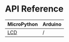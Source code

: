 # API Reference

| MicroPython | Arduino |
|:------------|:--------|
|[LCD](en/api_reference/micropython/api_lcd) | / |

<!-- ## [LCD](en/api_reference/micropython/api_lcd) -->
<!-- ## [Peripherals](en/api_reference/peripherals/api_gpio)
### 1. [GPIO](en/api_reference/peripherals/api_gpio)
## [Speaker](en/api_reference/api_speaker) -->
